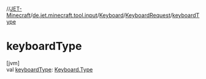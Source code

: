 //[JET-Minecraft](../../../../index.md)/[de.jet.minecraft.tool.input](../../index.md)/[Keyboard](../index.md)/[KeyboardRequest](index.md)/[keyboardType](keyboard-type.md)

# keyboardType

[jvm]\
val [keyboardType](keyboard-type.md): [Keyboard.Type](../-type/index.md)
